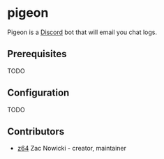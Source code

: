 # pigeon

Pigeon is a [Discord](https://discordapp.com/) bot that will email you chat logs.

## Prerequisites

TODO

## Configuration

TODO

## Contributors

- [z64](https://github.com/z64) Zac Nowicki - creator, maintainer
